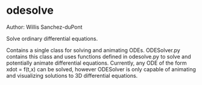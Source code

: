 # odesolve

Author: Willis Sanchez-duPont

Solve ordinary differential equations.

Contains a single class for solving and animating ODEs. ODESolver.py contains this class and uses functions defined in odesolve.py to solve and potentially animate differential equations. Currently, any ODE of the form xdot = f(t,x) can be solved, however ODESolver is only capable of animating and visualizing solutions to 3D differential equations.

